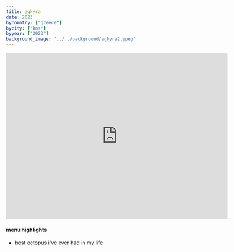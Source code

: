 ```yaml
---
title: agkyra
date: 2023
bycountry: ["greece"]
bycity: ["kos"]
byyear: ["2023"]
background_image: '../../background/agkyra2.jpeg'
---
```


<iframe src="https://www.google.com/maps/embed?pb=!1m18!1m12!1m3!1d376.01406866225534!2d27.286511663880926!3d36.89835786526594!2m3!1f0!2f0!3f0!3m2!1i1024!2i768!4f13.1!3m3!1m2!1s0x14be0ede95dad155%3A0x4e635b2e5f1dca0!2sAgkyra%20Fish%20Restaurant%20in%20Kos%20Town!5e0!3m2!1sen!2sus!4v1702348527750!5m2!1sen!2sus" width="600" height="450" style="border:0;" allowfullscreen="" loading="lazy" referrerpolicy="no-referrer-when-downgrade"></iframe>

#### menu highlights
* best octopus i've ever had in my life